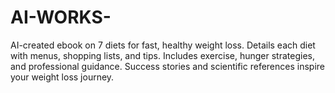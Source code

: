 # AI-WORKS-
AI-created ebook on 7 diets for fast, healthy weight loss. Details each diet with menus, shopping lists, and tips. Includes exercise, hunger strategies, and professional guidance. Success stories and scientific references inspire your weight loss journey.
